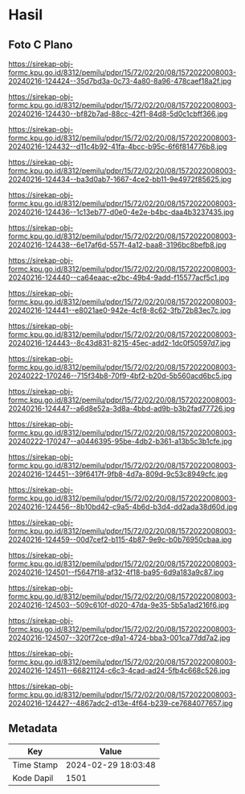 # Hasil

## Foto C Plano

https://sirekap-obj-formc.kpu.go.id/8312/pemilu/pdpr/15/72/02/20/08/1572022008003-20240216-124424--35d7bd3a-0c73-4a80-8a96-478caef18a2f.jpg

https://sirekap-obj-formc.kpu.go.id/8312/pemilu/pdpr/15/72/02/20/08/1572022008003-20240216-124430--bf82b7ad-88cc-42f1-84d8-5d0c1cbff366.jpg

https://sirekap-obj-formc.kpu.go.id/8312/pemilu/pdpr/15/72/02/20/08/1572022008003-20240216-124432--d11c4b92-41fa-4bcc-b95c-6f6f814776b8.jpg

https://sirekap-obj-formc.kpu.go.id/8312/pemilu/pdpr/15/72/02/20/08/1572022008003-20240216-124434--ba3d0ab7-1667-4ce2-bb11-9e4972f85625.jpg

https://sirekap-obj-formc.kpu.go.id/8312/pemilu/pdpr/15/72/02/20/08/1572022008003-20240216-124436--1c13eb77-d0e0-4e2e-b4bc-daa4b3237435.jpg

https://sirekap-obj-formc.kpu.go.id/8312/pemilu/pdpr/15/72/02/20/08/1572022008003-20240216-124438--6e17af6d-557f-4a12-baa8-3196bc8befb8.jpg

https://sirekap-obj-formc.kpu.go.id/8312/pemilu/pdpr/15/72/02/20/08/1572022008003-20240216-124440--ca64eaac-e2bc-49b4-9add-f15577acf5c1.jpg

https://sirekap-obj-formc.kpu.go.id/8312/pemilu/pdpr/15/72/02/20/08/1572022008003-20240216-124441--e8021ae0-942e-4cf8-8c62-3fb72b83ec7c.jpg

https://sirekap-obj-formc.kpu.go.id/8312/pemilu/pdpr/15/72/02/20/08/1572022008003-20240216-124443--8c43d831-8215-45ec-add2-1dc0f50597d7.jpg

https://sirekap-obj-formc.kpu.go.id/8312/pemilu/pdpr/15/72/02/20/08/1572022008003-20240222-170246--715f34b8-70f9-4bf2-b20d-5b560acd6bc5.jpg

https://sirekap-obj-formc.kpu.go.id/8312/pemilu/pdpr/15/72/02/20/08/1572022008003-20240216-124447--a6d8e52a-3d8a-4bbd-ad9b-b3b2fad77726.jpg

https://sirekap-obj-formc.kpu.go.id/8312/pemilu/pdpr/15/72/02/20/08/1572022008003-20240222-170247--a0446395-95be-4db2-b361-a13b5c3b1cfe.jpg

https://sirekap-obj-formc.kpu.go.id/8312/pemilu/pdpr/15/72/02/20/08/1572022008003-20240216-124451--39f6417f-9fb8-4d7a-809d-9c53c8949cfc.jpg

https://sirekap-obj-formc.kpu.go.id/8312/pemilu/pdpr/15/72/02/20/08/1572022008003-20240216-124456--8b10bd42-c9a5-4b6d-b3d4-dd2ada38d60d.jpg

https://sirekap-obj-formc.kpu.go.id/8312/pemilu/pdpr/15/72/02/20/08/1572022008003-20240216-124459--00d7cef2-b115-4b87-9e9c-b0b76950cbaa.jpg

https://sirekap-obj-formc.kpu.go.id/8312/pemilu/pdpr/15/72/02/20/08/1572022008003-20240216-124501--f5647f18-af32-4f18-ba95-6d9a183a9c87.jpg

https://sirekap-obj-formc.kpu.go.id/8312/pemilu/pdpr/15/72/02/20/08/1572022008003-20240216-124503--509c610f-d020-47da-9e35-5b5a1ad216f6.jpg

https://sirekap-obj-formc.kpu.go.id/8312/pemilu/pdpr/15/72/02/20/08/1572022008003-20240216-124507--320f72ce-d9a1-4724-bba3-001ca77dd7a2.jpg

https://sirekap-obj-formc.kpu.go.id/8312/pemilu/pdpr/15/72/02/20/08/1572022008003-20240216-124511--66821124-c6c3-4cad-ad24-5fb4c668c526.jpg

https://sirekap-obj-formc.kpu.go.id/8312/pemilu/pdpr/15/72/02/20/08/1572022008003-20240216-124427--4867adc2-d13e-4f64-b239-ce7684077657.jpg


## Metadata

| Key        | Value               |
| ---------- | ------------------- |
| Time Stamp | 2024-02-29 18:03:48 |
| Kode Dapil | 1501                |



